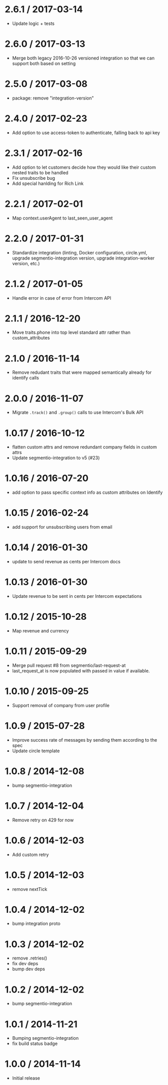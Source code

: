 
2.6.1 / 2017-03-14
==================

  * Update logic + tests 

2.6.0 / 2017-03-13
==================

  * Merge both legacy 2016-10-26 versioned integration so that we can support both based on setting 

2.5.0 / 2017-03-08
==================

  * package: remove "integration-version"

2.4.0 / 2017-02-23
==================

  * Add option to use access-token to authenticate, falling back to api key

2.3.1 / 2017-02-16
==================

  * Add option to let customers decide how they would like their custom nested traits to be handled
  * Fix unsubscribe bug
  * Add special hanlding for Rich Link

2.2.1 / 2017-02-01
==================

  * Map context.userAgent to last_seen_user_agent

2.2.0 / 2017-01-31
==================

  * Standardize integration (linting, Docker configuration, circle.yml, upgrade
segmentio-integration version, upgrade integration-worker version, etc.)


2.1.2 / 2017-01-05
===================

  * Handle error in case of error from Intercom API

2.1.1 / 2016-12-20
===================

  * Move traits.phone into top level standard attr rather than custom_attributes

2.1.0 / 2016-11-14
===================

  * Remove redudant traits that were mapped semantically already for identify calls

2.0.0 / 2016-11-07
===================

  * Migrate `.track()` and `.group()` calls to use Intercom's Bulk API

1.0.17 / 2016-10-12
===================

  * flatten custom attrs and remove redundant company fields in custom attrs
  * Update segmentio-integration to v5 (#23)

1.0.16 / 2016-07-20
===================

  * add option to pass specific context info as custom attributes on Identify

1.0.15 / 2016-02-24
===================

  * add support for unsubscribing users from email

1.0.14 / 2016-01-30
===================

  * update to send revenue as cents per Intercom docs

1.0.13 / 2016-01-30
===================

  * Update revenue to be sent in cents per Intercom expectations

1.0.12 / 2015-10-28
===================

  * Map revenue and currency

1.0.11 / 2015-09-29
===================

  * Merge pull request #8 from segmentio/last-request-at
  * last_request_at is now populated with passed in value if available.

1.0.10 / 2015-09-25
===================

  * Support removal of company from user profile

1.0.9 / 2015-07-28
==================

  * Improve success rate of messages by sending them according to the spec
  * Update circle template

1.0.8 / 2014-12-08
==================

 * bump segmentio-integration

1.0.7 / 2014-12-04
==================

 * Remove retry on 429 for now

1.0.6 / 2014-12-03
==================

 * Add custom retry

1.0.5 / 2014-12-03
==================

  * remove nextTick

1.0.4 / 2014-12-02
==================

 * bump integration proto

1.0.3 / 2014-12-02
==================

 * remove .retries()
 * fix dev deps
 * bump dev deps

1.0.2 / 2014-12-02
==================

 * bump segmentio-integration

1.0.1 / 2014-11-21
==================

 * Bumping segmentio-integration
 * fix build status badge

1.0.0 / 2014-11-14
==================

  * Initial release
